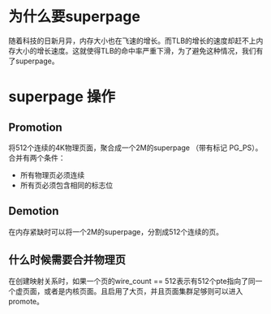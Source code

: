 # 为什么要superpage

随着科技的日新月异，内存大小也在飞速的增长。而TLB的增长的速度却赶不上内存大小的增长速度。这就使得TLB的命中率严重下滑，为了避免这种情况，我们有了superpage。 

# superpage 操作
## Promotion

将512个连续的4K物理页面，聚合成一个2M的superpage （带有标记 PG_PS）。
合并有两个条件：
 - 所有物理页必须连续
 - 所有页必须包含相同的标志位

## Demotion

在内存紧缺时可以将一个2M的superpage，分割成512个连续的页。

## 什么时候需要合并物理页

在创建映射关系时，如果一个页的wire_count == 512表示有512个pte指向了同一个虚页面，或者是内核页面。且启用了大页，并且页面集群足够则可以进入promote。
	
